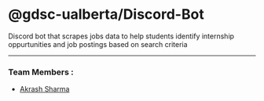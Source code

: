 # @gdsc-ualberta/Discord-Bot

Discord bot that scrapes jobs data to help students identify internship oppurtunities and job postings based on search criteria
<hr>

### Team Members :  
* [Akrash Sharma](https://github.com/Akarsh654/)
